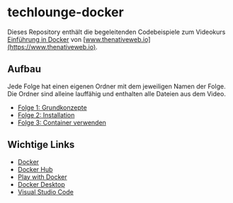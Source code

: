 # techlounge-docker

Dieses Repository enthält die begeleitenden Codebeispiele zum Videokurs [Einführung in Docker](https://www.thenativeweb.io/learning/techlounge-docker) von [www.thenativeweb.io](https://www.thenativeweb.io).

## Aufbau

Jede Folge hat einen eigenen Ordner mit dem jeweiligen Namen der Folge. Die Ordner sind alleine lauffähig und enthalten alle Dateien aus dem Video.

- [Folge 1: Grundkonzepte](01-grundkonzepte/README.md)
- [Folge 2: Installation](02-installation/README.md)
- [Folge 3: Container verwenden](03-container-verwenden/README.md)

## Wichtige Links

- [Docker](https://docker.com)
- [Docker Hub](https://hub.docker.com)
- [Play with Docker](https://docker.com/play-with-docker)
- [Docker Desktop](https://www.docker.com/products/docker-desktop)
- [Visual Studio Code](https://code.visualstudio.com)
